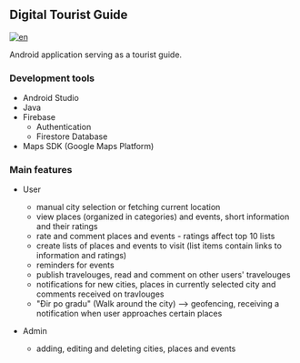 ## Digital Tourist Guide
[![en](https://img.shields.io/badge/lang-hr-blue.svg)](https://github.com/a-lorena/Digital_tourist_guide/blob/main/README.md)

Android application serving as a tourist guide.


### Development tools
- Android Studio
- Java
- Firebase
  - Authentication
  - Firestore Database
- Maps SDK (Google Maps Platform)


### Main features
- User
  - manual city selection or fetching current location
  - view places (organized in categories) and events, short information and their ratings
  - rate and comment places and events - ratings affect top 10 lists
  - create lists of places and events to visit (list items contain links to information and ratings)
  - reminders for events
  - publish travelouges, read and comment on other users' travelouges
  - notifications for new cities, places in currently selected city and comments received on travlouges
  - "Đir po gradu" (Walk around the city) --> geofencing, receiving a notification when user approaches certain places

- Admin
  - adding, editing and deleting cities, places and events
